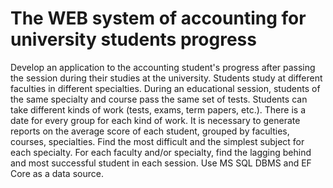 # The WEB system of accounting for university students progress

Develop an application to the accounting student's 
progress after passing the session during their studies at the university. Students 
study at different faculties in different specialties. During an educational session, 
students of the same specialty and course pass the same set of tests. Students can 
take different kinds of work (tests, exams, term papers, etc.). There is a date for 
every group for each kind of work. It is necessary to generate reports on the 
average score of each student, grouped by faculties, courses, specialties. Find the 
most difficult and the simplest subject for each specialty. For each faculty and/or 
specialty, find the lagging behind and most successful student in each session. Use 
MS SQL DBMS and EF Core as a data source.
